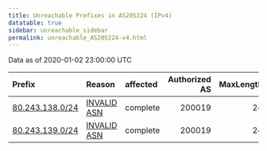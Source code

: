 ```yaml
---
title: Unreachable Prefixes in AS205224 (IPv4)
datatable: true
sidebar: unreachable_sidebar
permalink: unreachable_AS205224-v4.html
---
```


Data as of 2020-01-02 23:00:00 UTC


<div class="datatable-begin"></div>

| Prefix                                                   | Reason                                                                                                  | affected   |   Authorized AS |   MaxLength | Anchor                                         |   unreachable /24s |
|:---------------------------------------------------------|:--------------------------------------------------------------------------------------------------------|:-----------|----------------:|------------:|:-----------------------------------------------|-------------------:|
| [80.243.138.0/24](https://stat.ripe.net/80.243.138.0/24) | [INVALID ASN](https://rpki-validator.ripe.net/announcement-preview?asn=AS205224&prefix=80.243.138.0/24) | complete   |          200019 |          24 | [RIPE](unreachable_RIPE_NCC_RPKI_Root-v4.html) |                  1 |
| [80.243.139.0/24](https://stat.ripe.net/80.243.139.0/24) | [INVALID ASN](https://rpki-validator.ripe.net/announcement-preview?asn=AS205224&prefix=80.243.139.0/24) | complete   |          200019 |          24 | [RIPE](unreachable_RIPE_NCC_RPKI_Root-v4.html) |                  1 |

<div class="datatable-end"></div>